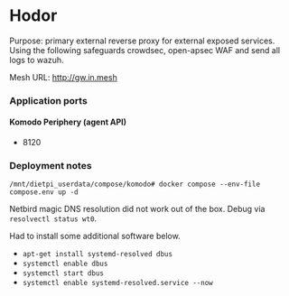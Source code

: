 # Hodor

Purpose: primary external reverse proxy for external exposed services. Using the following safeguards crowdsec, open-apsec WAF and send all logs to wazuh.

Mesh URL: http://gw.in.mesh

### Application ports

#### Komodo Periphery (agent API)

- 8120

### Deployment notes

`/mnt/dietpi_userdata/compose/komodo# docker compose --env-file compose.env up -d`

Netbird magic DNS resolution did not work out of the box. Debug via `resolvectl status wt0`.

Had to install some additional software below.
- `apt-get install systemd-resolved dbus`
- `systemctl enable dbus`
- `systemctl start dbus`
- `systemctl enable systemd-resolved.service --now`


